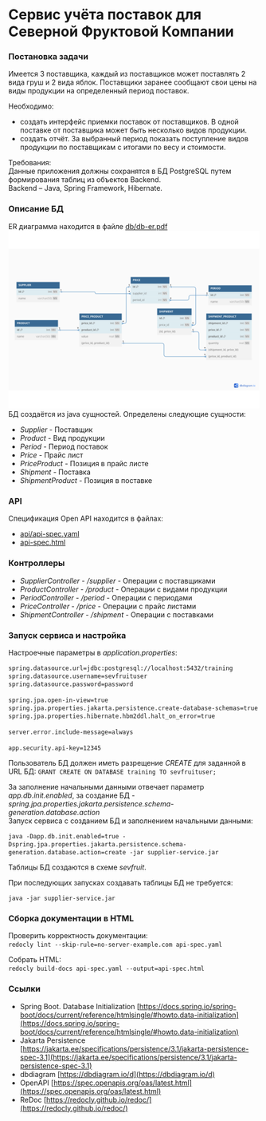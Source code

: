 Сервис учёта поставок для Северной Фруктовой Компании
=====================================================

### Постановка задачи

Имеется 3 поставщика, каждый из поставщиков может поставлять 2 вида груш и 2 вида яблок. Поставщики заранее сообщают свои цены на виды продукции на определенный период поставок.  

Необходимо:  
 - создать интерфейс приемки поставок от поставщиков. В одной поставке от поставщика может быть несколько видов продукции.   
 - создать отчёт. За выбранный период показать поступление видов продукции по поставщикам с итогами по весу и стоимости.  

Требования:  
Данные приложения должны сохранятся в БД PostgreSQL путем формирования таблиц из объектов Backend.  
Backend – Java, Spring Framework, Hibernate.

### Описание БД

ER диаграмма находится в файле [db/db-er.pdf](db/db-er.pdf)  
![ER диаграмма](db/db-er.png "ER диаграмма")  
БД создаётся из java сущностей. Определены следующие сущности:  
 - *Supplier* - Поставщик  
 - *Product* - Вид продукции  
 - *Period* - Период поставок  
 - *Price* - Прайс лист  
 - *PriceProduct* - Позиция в прайс листе  
 - *Shipment* - Поставка  
 - *ShipmentProduct* - Позиция в поставке

### API

Спецификация Open API находится в файлах:
 - [api/api-spec.yaml](api/api-spec.yaml)  
 - [api-spec.html](https://dmitrymalinin.github.io/sevfruit-supplier-service/api/api-spec.html)  

### Контроллеры 

 - *SupplierController* - */supplier* - Операции с поставщиками  
 - *ProductController* - */product* - Операции с видами продукции  
 - *PeriodController* - */period* - Операции с периодами
 - *PriceController* - */price* - Операции с прайс листами
 - *ShipmentController* - */shipment* - Операции с поставками
 
### Запуск сервиса и настройка

Настроечные параметры в *application.properties*:  

```
spring.datasource.url=jdbc:postgresql://localhost:5432/training
spring.datasource.username=sevfruituser
spring.datasource.password=password

spring.jpa.open-in-view=true
spring.jpa.properties.jakarta.persistence.create-database-schemas=true
spring.jpa.properties.hibernate.hbm2ddl.halt_on_error=true

server.error.include-message=always

app.security.api-key=12345
```
Пользователь БД должен иметь разрещение *CREATE* для заданной в URL БД: `GRANT CREATE ON DATABASE training TO sevfruituser;`  

За заполнение начальными данными отвечает параметр *app.db.init.enabled*, за создание БД - *spring.jpa.properties.jakarta.persistence.schema-generation.database.action*  
Запуск сервиса с созданием БД и заполнением начальными данными: 

```
java -Dapp.db.init.enabled=true -Dspring.jpa.properties.jakarta.persistence.schema-generation.database.action=create -jar supplier-service.jar
```
Таблицы БД создаются в схеме *sevfruit*.

При последующих запусках создавать таблицы БД не требуется:  

```
java -jar supplier-service.jar
```


### Сборка документации в HTML

Проверить корректность документации:  
`redocly lint --skip-rule=no-server-example.com api-spec.yaml`

Собрать HTML:  
`redocly build-docs api-spec.yaml --output=api-spec.html`

### Ссылки

 - Spring Boot. Database Initialization [https://docs.spring.io/spring-boot/docs/current/reference/htmlsingle/#howto.data-initialization](https://docs.spring.io/spring-boot/docs/current/reference/htmlsingle/#howto.data-initialization)  
 - Jakarta Persistence [https://jakarta.ee/specifications/persistence/3.1/jakarta-persistence-spec-3.1](https://jakarta.ee/specifications/persistence/3.1/jakarta-persistence-spec-3.1)  
 - dbdiagram [https://dbdiagram.io/d](https://dbdiagram.io/d)  
 - OpenAPI [https://spec.openapis.org/oas/latest.html](https://spec.openapis.org/oas/latest.html)  
 - ReDoc [https://redocly.github.io/redoc/](https://redocly.github.io/redoc/)  
